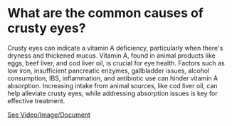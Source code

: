 # What are the common causes of crusty eyes?

Crusty eyes can indicate a vitamin A deficiency, particularly when there's dryness and thickened mucus. Vitamin A, found in animal products like eggs, beef liver, and cod liver oil, is crucial for eye health. Factors such as low iron, insufficient pancreatic enzymes, gallbladder issues, alcohol consumption, IBS, inflammation, and antibiotic use can hinder vitamin A absorption. Increasing intake from animal sources, like cod liver oil, can help alleviate crusty eyes, while addressing absorption issues is key for effective treatment.

 [See Video/Image/Document](https://hls-player.drberg.com/asset?path=migrated-assets/what-causes-crusty-eyeseye-boogers-drberg)